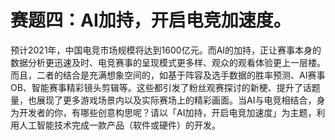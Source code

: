 # 赛题四：AI加持，开启电竞加速度。
预计2021年，中国电竞市场规模将达到1600亿元。而AI的加持，正让赛事本身的数据分析更迅速及时、电竞赛事的呈现模式更多样、观众的观看体验更上一层楼。而且，二者的结合是充满想象空间的，如基于阵容及选手数据的胜率预测、AI赛事OB、智能赛事精彩镜头剪辑等。这些都引发了粉丝观赛探讨的新梗、提升了话题量，也展现了更多游戏场景内以及实际赛场上的精彩画面。当AI与电竞相结合，身为开发者的你，有哪些创意构思呢？请以「AI加持，开启电竞加速度」为主题，利用人工智能技术完成一款产品（软件或硬件）的开发。
